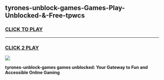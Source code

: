 
## tyrones-unblock-games-Games-Play-Unblocked-&-Free-tpwcs
<h3>
<a href="https://premium76.site?title=tyrones-unblock-games&ref=24A">CLICK TO PLAY</a></h3>
<hr>

<h3>
<a href="https://premium76.site?title=tyrones-unblock-games&ref=24A">CLICK 2 PLAY</a>
  
</h3>

<a href="https://premium76.site?title=tyrones-unblock-games&ref=24A"><img src="https://clearcache.store/games.png"></a>


**tyrones-unblock-games games unblocked: Your Gateway to Fun and Accessible Online Gaming**
